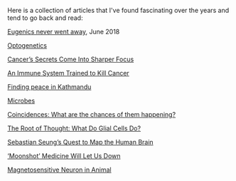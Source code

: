 Here is a collection of articles that I've found fascinating over the years and tend to go back and read:

[Eugenics never went away](https://aeon.co/essays/eugenics-today-where-eugenic-sterilisation-continues-now), June 2018

[Optogenetics](https://www.theguardian.com/science/neurophilosophy/2014/dec/22/researchers-read-and-write-brain-activity-with-light)

[Cancer’s Secrets Come Into Sharper Focus](http://www.nytimes.com/2011/08/16/health/16cancer.html?pagewanted=all)

[An Immune System Trained to Kill Cancer](http://www.nytimes.com/2011/09/13/health/13gene.html?pagewanted=all)

[Finding peace in Kathmandu](http://www.bbc.com/travel/feature/20120116-find-peace-in-kathmandu)

[Microbes](https://www.bbc.com/future/article/20120412-the-beasts-inside-you/4http://www.bbc.co.uk/news/magazine-15356016)

[Coincidences: What are the chances of them happening?](http://www.bbc.com/future/story/20120426-what-a-coincidence/)

[The Root of Thought: What Do Glial Cells Do?](http://www.scientificamerican.com/article/the-root-of-thought-what/)

[Sebastian Seung’s Quest to Map the Human Brain](http://www.nytimes.com/2015/01/11/magazine/sebastian-seungs-quest-to-map-the-human-brain.html)

[‘Moonshot’ Medicine Will Let Us Down](http://www.nytimes.com/2015/01/29/opinion/moonshot-medicine-will-let-us-down.html)

[Magnetosensitive Neuron in Animal](http://www.sci-news.com/othersciences/neuroscience/science-afd-magnetosensitive-neuron-02925.html)
